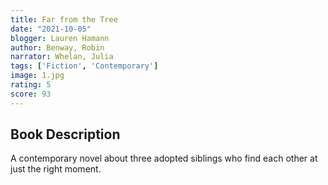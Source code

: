 ```yaml
---
title: Far from the Tree
date: "2021-10-05"
blogger: Lauren Hamann
author: Benway, Robin
narrator: Whelan, Julia
tags: ['Fiction', 'Contemporary']
image: 1.jpg
rating: 5
score: 93
---
```



## Book Description

A contemporary novel about three adopted siblings who find each other at just the right moment.